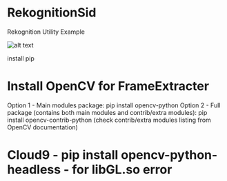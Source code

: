 # RekognitionSid
Rekognition Utility Example

![alt text](https://github.com/sidraj2002/RekognitionSid/blob/main/blob/main/VideoFrameExtracter.jpg?raw=true)

install pip
# Install OpenCV for FrameExtracter
Option 1 - Main modules package: pip install opencv-python
Option 2 - Full package (contains both main modules and contrib/extra modules): pip install opencv-contrib-python (check contrib/extra modules listing from OpenCV documentation)

# Cloud9 - pip install opencv-python-headless - for libGL.so error